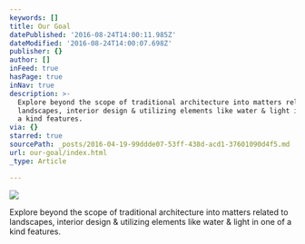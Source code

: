 ```yaml
---
keywords: []
title: Our Goal
datePublished: '2016-08-24T14:00:11.985Z'
dateModified: '2016-08-24T14:00:07.698Z'
publisher: {}
author: []
inFeed: true
hasPage: true
inNav: true
description: >-
  Explore beyond the scope of traditional architecture into matters related to
  landscapes, interior design & utilizing elements like water & light in one of
  a kind features.
via: {}
starred: true
sourcePath: _posts/2016-04-19-99ddde07-53ff-438d-acd1-37601090d4f5.md
url: our-goal/index.html
_type: Article

---
```

![](https://the-grid-user-content.s3-us-west-2.amazonaws.com/84073723-fdf4-4794-b83b-560e2fa7a4de.jpg)

Explore beyond the scope of traditional architecture into matters related to landscapes, interior design & utilizing elements like water & light in one of a kind features.
